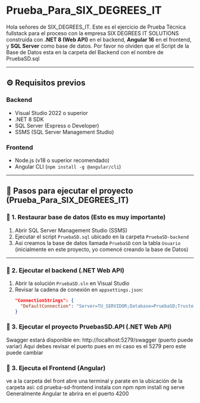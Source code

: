 # Prueba_Para_SIX_DEGREES_IT

Hola señores de SIX_DEGREES_IT. Este es el ejercicio de Prueba Técnica fullstack para el proceso con la empresa SIX DEGREES IT SOLUTIONS construida con **.NET 8 (Web API)** en el backend, **Angular 16** en el frontend, y **SQL Server**
como base de datos. Por favor no olviden que el Script de la Base de Datos esta en la carpeta del Backend con el nombre de PruebaSD.sql

---

## ⚙️ Requisitos previos

### Backend
- Visual Studio 2022 o superior
- .NET 8 SDK
- SQL Server (Express o Developer)
- SSMS (SQL Server Management Studio)

### Frontend
- Node.js (v18 o superior recomendado)
- Angular CLI (`npm install -g @angular/cli`)

---

## 🚀 Pasos para ejecutar el proyecto (Prueba_Para_SIX_DEGREES_IT)

### 🔹 1. Restaurar base de datos (Esto es muy importante)

1. Abrir SQL Server Management Studio (SSMS)
2. Ejecutar el script `PruebaSD.sql` ubicado en la carpeta `PruebaSD-backend`
3. Así creamos la base de datos llamada `PruebaSD` con la tabla `Usuario` (inicialmente en este proyecto, yo comencé creando la base de Datos)

---

### 🔹 2. Ejecutar el backend (.NET Web API)

1. Abrir la solución `PruebaSD.sln` en Visual Studio
2. Revisar la cadena de conexión en `appsettings.json`:
   ```json
   "ConnectionStrings": {
     "DefaultConnection": "Server=TU_SERVIDOR;Database=PruebaSD;Trusted_Connection=True;"  //Necesario que pongas TU_SERVIDOR de Base de Datos para garantizar el funcionamiento
   }
   
   
### 🔹 3. Ejecutar el proyecto PruebasSD.API (.NET Web API)

Swagger estará disponible en:
http://localhost:5279/swagger (puerto puede variar) Aqui debes revisar el puerto pues en mi caso es el 5279 pero este puede cambiar


### 🔹 3. Ejecuta el Frontend (Angular)
ve a la carpeta del front abre una terminal y parate en la ubicación de la carpeta asi: cd prueba-sd-frontend
instala con npm 
npm install
ng serve
Generalmente Angular te abrira en el puerto 4200

